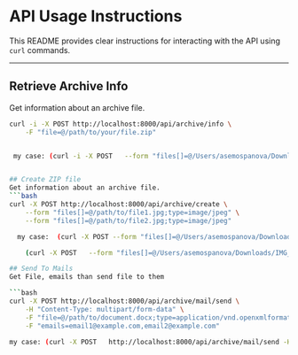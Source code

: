 # API Usage Instructions

This README provides clear instructions for interacting with the API using `curl` commands.

---
## Retrieve Archive Info

Get information about an archive file.

```bash
curl -i -X POST http://localhost:8000/api/archive/info \
    -F "file=@/path/to/your/file.zip"


 my case: (curl -i -X POST   --form "files[]=@/Users/asemospanova/Downloads/IMG_5604.JPG;type=image/jpeg"   --form "files[]=@/Users/asemospanova/Downloads/IMG_5604.JPG;type=image/jpeg"   http://localhost:8000/api/archive/create)


## Create ZIP file
Get information about an archive file.
```bash
curl -X POST http://localhost:8000/api/archive/create \
    --form "files[]=@/path/to/file1.jpg;type=image/jpeg" \
    --form "files[]=@/path/to/file2.jpg;type=image/jpeg"

  my case:  (curl -X POST --form "files[]=@/Users/asemospanova/Downloads/Tengizchevroil.docx;type=application/vnd.openxmlformats-officedocument.wordprocessingml.document" http://localhost:8000/api/archive/create)

    (curl -X POST   --form "files[]=@/Users/asemospanova/Downloads/IMG_5604.JPG;type=image/jpeg"   --form "files[]=@/Users/asemospanova/Downloads/IMG_5604.JPG;type=image/jpeg"   http://localhost:8000/api/archive/create)

## Send To Mails
Get File, emails than send file to them

```bash
curl -X POST http://localhost:8000/api/archive/mail/send \
    -H "Content-Type: multipart/form-data" \
    -F "file=@/path/to/document.docx;type=application/vnd.openxmlformats-officedocument.wordprocessingml.document" \
    -F "emails=email1@example.com,email2@example.com"

my case: (curl -X POST   http://localhost:8000/api/archive/mail/send -H "Content-Type: multipart/form-data" -F "file=@/Users/asemospanova/Downloads/Tengizchevroil.docx;type=application/vnd.openxmlformats-officedocument.wordprocessingml.document" -F "emails=vavasimioki117@gmail.com,vavasimioki117@gmail.com")


